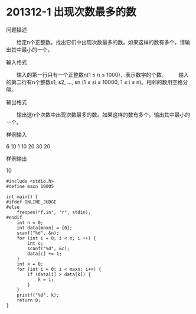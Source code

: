 # 201312-1 出现次数最多的数

问题描述

　　给定n个正整数，找出它们中出现次数最多的数。如果这样的数有多个，请输出其中最小的一个。

输入格式

　　输入的第一行只有一个正整数n(1 ≤ n ≤ 1000)，表示数字的个数。
　　输入的第二行有n个整数s1, s2, …, sn (1 ≤ si ≤ 10000, 1 ≤ i ≤ n)。相邻的数用空格分隔。

输出格式

　　输出这n个次数中出现次数最多的数。如果这样的数有多个，输出其中最小的一个。

样例输入

6
10 1 10 20 30 20

样例输出

10

```
#include <stdio.h>
#define maxn 10005

int main() {
#ifdef ONLINE_JUDGE
#else
    freopen("f.in", "r", stdin);
#endif
    int n = 0;
    int data[maxn] = {0};
    scanf("%d", &n);
    for (int i = 0; i < n; i ++) {
        int c;
        scanf("%d", &c);
        data[c] += 1;
    }
    int k = 0;
    for (int i = 0; i < maxn; i++) {
        if (data[i] > data[k]) {
            k = i;
        }
    }
    printf("%d", k);
    return 0;
}

```
